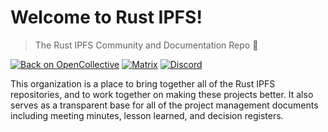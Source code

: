 # Welcome to Rust IPFS!
> The Rust IPFS Community and Documentation Repo :crab:

[![Back on OpenCollective](https://img.shields.io/badge/open%20collective-donate-yellow.svg)](https://opencollective.com/ipfs-rust)  [![Matrix](https://img.shields.io/badge/matrix-%23rust_ipfs%3Amatrix.org-blue.svg)](https://riot.im/app/#/room/#rust-ipfs:matrix.org) [![Discord](https://img.shields.io/discord/475789330380488707?color=blueviolet&label=discord)](https://discord.gg/9E5SFvW) 

This organization is a place to bring together all of the Rust IPFS repositories, and to work together on making these projects better. It also serves as a transparent base for all of the project management documents including meeting minutes, lesson learned, and decision registers.
